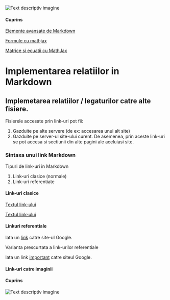 ![Text descriptiv imagine](https://metricop.com/cdn/shop/articles/trimble-total-station.jpg?v=1677673954&width=1100)

#### Cuprins

[Elemente avansate de Markdown](avansate.md)

[Formule cu mathjax](mathjax.md)

[Matrice si ecuatii cu MathJax](mathjax2.md)

# Implementarea relatiilor in Markdown

## Implemetarea relatiilor / legaturilor catre alte fisiere.

Fisierele accesate prin link-uri pot fii:
  1. Gazduite pe alte servere (de ex: accesarea unui alt site)
  2. Gazduite pe server-ul site-ului curent.
De asemenea, prin aceste link-uri se pot accesa si sectiunii din alte pagini ale aceluiasi  site.

### Sintaxa unui link Markdown

Tipuri de link-uri in Markdown
  1. Link-uri clasice (normale)
  2. Link-uri referentiate

#### Link-uri clasice

[Textul link-ului](https://google.com)

[Textul link-ului](https://google.com "Acecesare site Google")

#### Linkuri referentiale

Iata un [link][link1] catre site-ul Google.

[link1]: https://google.com/

Varianta prescurtata a link-urilor referentiale

Iata un link [important] catre siteul Google.

[important]: https://google.com/

#### Link-uri catre imaginii

#### Cuprins

![Text descriptiv imagine](https://metricop.com/cdn/shop/articles/trimble-total-station.jpg?v=1677673954&width=1100)
